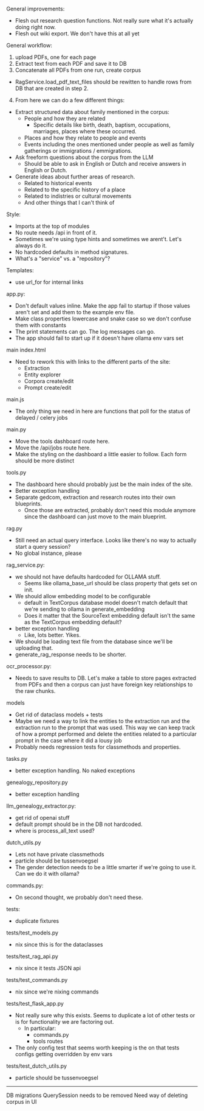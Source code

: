 General improvements:
* Flesh out research question functions. Not really sure what it's actually doing right now.
* Flesh out wiki export. We don't have this at all yet

General workflow:
1. upload PDFs, one for each page
2. Extract text from each PDF and save it to DB
3. Concatenate all PDFs from one run, create corpus
  - RagService.load_pdf_text_files should be rewitten to handle rows from DB
    that are created in step 2. 
4. From here we can do a few different things:
  - Extract structured data about family mentioned in the corpus:
    - People and how they are related
      - Specific details like birth, death, baptism, occupations, marriages,
        places where these occurred. 
    - Places and how they relate to people and events
    - Events including the ones mentioned under people as well as family
      gatherings or immigrations / emmigrations.
  - Ask freeform questions about the corpus from the LLM
    - Should be able to ask in English or Dutch and receive answers in English
      or Dutch.
  - Generate ideas about further areas of research. 
    - Related to historical events
    - Related to the specific history of a place
    - Related to indistries or cultural movements
    - And other things that I can't think of

Style:
* Imports at the top of modules
* No route needs /api in front of it. 
* Sometimes we're using type hints and sometimes we arent't. Let's always do
  it.
* No hardcoded defaults in method signatures.
* What's a "service" vs. a "repository"?

Templates:
* use url_for for internal links

app.py:
* Don't default values inline. Make the app fail to startup if those values
  aren't set and add them to the example env file.
* Make class properties lowercase and snake case so we don't confuse them with
  constants
* The print statements can go. The log messages can go.
* The app should fail to start up if it doesn't have ollama env vars set

main index.html
* Need to rework this with links to the different parts of the site:
  - Extraction
  - Entity explorer
  - Corpora create/edit
  - Prompt create/edit

main.js
* The only thing we need in here are functions that poll for the status of
  delayed / celery jobs 

main.py
* Move the tools dashboard route here.
* Move the /api/jobs route here.
* Make the styling on the dashboard a little easier to follow. Each form should
  be more distinct

tools.py
* The dashboard here should probably just be the main index of the site.
* Better exception handling
* Separate gedcom, extraction and research routes into their own blueprints.
  - Once those are extracted, probably don't need this module anymore since the
    dashboard can just move to the main blueprint.

rag.py
* Still need an actual query interface. Looks like there's no way to actually
  start a query session?
* No global instance, please

rag_service.py:
* we should not have defaults hardcoded for OLLAMA stuff.
  - Seems like ollama_base_url should be class property that gets set on init.
* We should allow embedding model to be configurable
  - default in TextCorpus database model doesn't match default that we're
    sending to ollama in generate_embedding
  - Does it matter that the SourceText embedding default isn't the same as the
    TextCorpus embedding default?
* better exception handling
  - Like, lots better. Yikes. 
* We should be loading text file from the database since we'll be uploading
  that.
* generate_rag_response needs to be shorter.

ocr_processor.py:
* Needs to save results to DB. Let's make a table to store pages extracted from
  PDFs and then a corpus can just have foreign key relationships to the raw
  chunks.

models
* Get rid of dataclass models + tests
* Maybe we need a way to link the entities to the extraction run and the
  extraction run to the prompt that was used. This way we can keep track of how
  a prompt performed and delete the entities related to a particular prompt in
  the case where it did a lousy job
* Probably needs regression tests for classmethods and properties.

tasks.py
* better exception handling. No naked exceptions

genealogy_repository.py
* better exception handling

llm_genealogy_extractor.py:
* get rid of openai stuff
* default prompt should be in the DB not hardcoded.
* where is process_all_text used?

dutch_utils.py
* Lets not have private classmethods
* particle should be tussenvoegsel
* The gender detection needs to be a little smarter if we're going to use it.
  Can we do it with ollama?

commands.py:
* On second thought, we probably don't need these.

tests:
* duplicate fixtures

tests/test_models.py
* nix since this is for the dataclasses

tests/test_rag_api.py
* nix since it tests JSON api

tests/test_commands.py
* nix since we're nixing commands

tests/test_flask_app.py
* Not really sure why this exists. Seems to duplicate a lot of other tests or
  is for functionality we are factoring out.
  - In particular: 
    - commands.py
    - tools routes
* The only config test that seems worth keeping is the on that tests configs
  getting overridden by env vars

tests/test_dutch_utils.py
* particle should be tussenvoegsel


---

DB migrations
QuerySession needs to be removed
Need way of deleting corpus in UI
